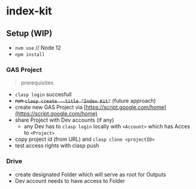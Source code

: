 # index-kit

## Setup (WIP)

+ `nvm use` // Node 12
+ `npm install`

### GAS Project

> prerequisites
+ `clasp login` succesfull
+ ~~run `clasp create --title "Index Kit"`~~ (future approach)
+ create new GAS Project via [https://script.google.com/home](https://script.google.com/home)
+ share Project with Dev accounts (if any)
    + any Dev has to `clasp login` locally with `<Account>` which has Acces to `<Project>`
+ copy project id (from URL) and `clasp clone <projectID>`
+ test access rights with clasp push

### Drive
+ create designated Folder which will serve as root for Outputs
+ Dev account needs to have access to Folder
